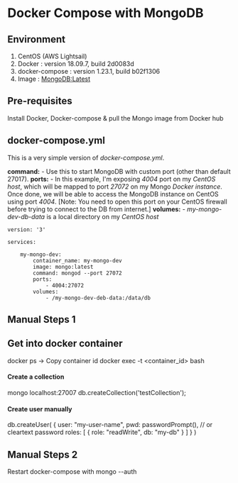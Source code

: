 # Docker Compose with MongoDB

## Environment

1. CentOS (AWS Lightsail)
2. Docker : version 18.09.7, build 2d0083d
3. docker-compose : version 1.23.1, build b02f1306
4. Image : [MongoDB:Latest](https://hub.docker.com/_/mongo)

## Pre-requisites
Install Docker, Docker-compose & pull the Mongo image from Docker hub

## docker-compose.yml
This is a very simple version of *docker-compose.yml*. 

**command:** - Use this to start MongoDB with custom port (other than default 27017). 
**ports:** - In this example, I'm exposing *4004* port on my *CentOS host*, which will be mapped to port *27072* on my Mongo *Docker instance*. Once done, we will be able to access the MongoDB instance on CentOS using port *4004*. [Note: You need to open this port on your CentOS firewall before trying to connect to the DB from internet.] 
**volumes:** - *my-mongo-dev-db-data* is a local directory on my *CentOS host*

    version: '3'

    services:

        my-mongo-dev:
            container_name: my-mongo-dev
            image: mongo:latest
            command: mongod --port 27072
            ports:
                - 4004:27072
            volumes:
                - /my-mongo-dev-deb-data:/data/db

## Manual Steps 1

## Get into docker container
docker ps -> Copy container id
docker exec -t <container_id> bash

#### Create a collection
mongo localhost:27007
db.createCollection('testCollection');

#### Create user manually
db.createUser(
  {
    user: "my-user-name",
    pwd: passwordPrompt(),  // or cleartext password
    roles: [
       { role: "readWrite", db: "my-db" }
    ]
  }
)

## Manual Steps 2
Restart docker-compose with mongo --auth